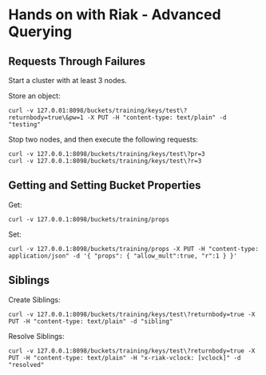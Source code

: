 # Hands on with Riak - Advanced Querying

## Requests Through Failures

Start a cluster with at least 3 nodes.

Store an object:

    curl -v 127.0.01:8098/buckets/training/keys/test\?returnbody=true\&pw=1 -X PUT -H "content-type: text/plain" -d "testing"

Stop two nodes, and then execute the following requests:

    curl -v 127.0.0.1:8098/buckets/training/keys/test\?pr=3
    curl -v 127.0.0.1:8098/buckets/training/keys/test\?r=3


## Getting and Setting Bucket Properties

Get:

    curl -v 127.0.0.1:8098/buckets/training/props

Set:

    curl -v 127.0.0.1:8098/buckets/training/props -X PUT -H "content-type: application/json" -d '{ "props": { "allow_mult":true, "r":1 } }'

## Siblings

Create Siblings:

    curl -v 127.0.0.1:8098/buckets/training/keys/test\?returnbody=true -X PUT -H "content-type: text/plain" -d "sibling"

Resolve Siblings:

    curl -v 127.0.0.1:8098/buckets/training/keys/test\?returnbody=true -X PUT -H "content-type: text/plain" -H "x-riak-vclock: [vclock]" -d "resolved"
